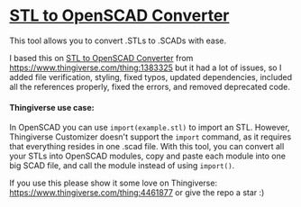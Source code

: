 # [STL to OpenSCAD Converter](https://raviriley.github.io/STL-to-OpenSCAD-Converter/)

This tool allows you to convert .STLs to .SCADs with ease.
 
I based this on [STL to OpenSCAD Converter](http://jsfiddle.net/roha/353r2k8w/embedded/result/) from https://www.thingiverse.com/thing:1383325 but it had a lot of issues, so I added file verification, styling, fixed typos, updated dependencies, included all the references properly, fixed the errors, and removed deprecated code. 

#### Thingiverse use case:

In OpenSCAD you can use `import(example.stl)` to import an STL. However, Thingiverse Customizer doesn't support the `import` command, as it requires that everything resides in one .scad file. With this tool, you can convert all your STLs into OpenSCAD modules, copy and paste each module into one big SCAD file, and call the module instead of using `import()`.

If you use this please show it some love on Thingiverse: https://www.thingiverse.com/thing:4461877 or give the repo a star :) 
